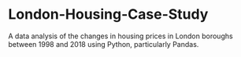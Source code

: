 # London-Housing-Case-Study
A data analysis of the changes in housing prices in London boroughs between 1998 and 2018 using Python, particularly Pandas.
